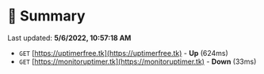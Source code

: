 # 📖 Summary
Last updated: **5/6/2022, 10:57:18 AM**

- `GET` [https://uptimerfree.tk](https://uptimerfree.tk) - **Up** (624ms)
- `GET` [https://monitoruptimer.tk](https://monitoruptimer.tk) - **Down** (33ms)
